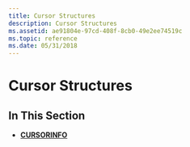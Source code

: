 ```yaml
---
title: Cursor Structures
description: Cursor Structures
ms.assetid: ae91804e-97cd-408f-8cb0-49e2ee74519c
ms.topic: reference
ms.date: 05/31/2018
---
```


# Cursor Structures

## In This Section

-   [**CURSORINFO**](/windows/win32/api/winuser/ns-winuser-cursorinfo)

 

 




